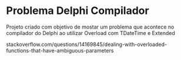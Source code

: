 # Problema Delphi Compilador
 Projeto criado com objetivo de mostar um problema que acontece no compilador do Delphi ao utilizar Overload com TDateTime e Extended
 
 stackoverflow.com/questions/14169845/dealing-with-overloaded-functions-that-have-ambiguous-parameters
